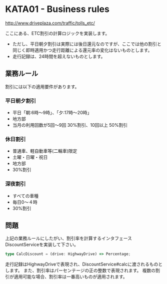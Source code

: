 # KATA01 - Business rules

http://www.driveplaza.com/traffic/tolls_etc/

ここにある、ETC割引の計算ロジックを実装します。

- ただし、平日朝夕割引は実際には後日還元なのですが、ここでは他の割引と同じく即時適用かつ走行距離による還元率の変化はないものとします。
- 走行記録は、24時間を超えないものとします。


## 業務ルール

割引には以下の適用要件があります。

### 平日朝夕割引

- 平日「朝:6時〜9時」、「夕:17時〜20時」
- 地方部　
- 当月の利用回数が5回〜9回 30%割引、10回以上 50%割引

### 休日割引

- 普通車、軽自動車等(二輪車)限定
- 土曜・日曜・祝日
- 地方部
- 30%割引

### 深夜割引

- すべての車種
- 毎日0〜４時
- 30%割引

## 問題

上記の業務ルールにしたがい、割引率を計算するインタフェースDiscountServiceを実装して下さい。

```ts
type CalcDiscount = (drive: HighwayDrive) => Percentage;
```

走行記録はHighwayDriveで表現され、DiscountService#calcに渡されるものとします。
また、割引率はパーセンテージの正の整数で表現されます。
複数の割引が適用可能な場合、割引率は一番高いものが適用されます。